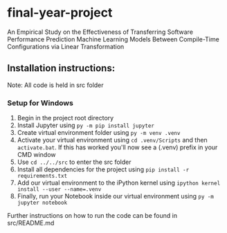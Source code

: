 # final-year-project
An Empirical Study on the Effectiveness of Transferring Software Performance Prediction Machine Learning Models Between 
Compile-Time Configurations via Linear Transformation

## Installation instructions:
Note: All code is held in src folder

### Setup for Windows
1. Begin in the project root directory
2. Install Jupyter using `py -m pip install jupyter`
3. Create virtual environment folder using `py -m venv .venv`
4. Activate your virtual environment using `cd .venv/Scripts` and then `activate.bat`. If this has worked you'll now see 
a (.venv) prefix in your CMD window
5. Use `cd ../../src` to enter the src folder
6. Install all dependencies for the project using `pip install -r requirements.txt`
7. Add our virtual environment to the iPython kernel using `ipython kernel install --user --name=.venv`
8. Finally, run your Notebook inside our virtual environment using `py -m jupyter notebook`

Further instructions on how to run the code can be found in src/README.md

